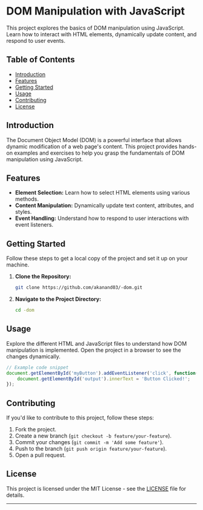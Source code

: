 # DOM Manipulation with JavaScript

This project explores the basics of DOM manipulation using JavaScript. Learn how to interact with HTML elements, dynamically update content, and respond to user events.

## Table of Contents
- [Introduction](#introduction)
- [Features](#features)
- [Getting Started](#getting-started)
- [Usage](#usage)
- [Contributing](#contributing)
- [License](#license)

## Introduction

The Document Object Model (DOM) is a powerful interface that allows dynamic modification of a web page's content. This project provides hands-on examples and exercises to help you grasp the fundamentals of DOM manipulation using JavaScript.

## Features

- **Element Selection:** Learn how to select HTML elements using various methods.
- **Content Manipulation:** Dynamically update text content, attributes, and styles.
- **Event Handling:** Understand how to respond to user interactions with event listeners.

## Getting Started

Follow these steps to get a local copy of the project and set it up on your machine.

1. **Clone the Repository:**
   ```bash
   git clone https://github.com/akanand03/-dom.git
   ```

2. **Navigate to the Project Directory:**
   ```bash
   cd -dom
   ```

## Usage

Explore the different HTML and JavaScript files to understand how DOM manipulation is implemented. Open the project in a browser to see the changes dynamically.

```javascript
// Example code snippet
document.getElementById('myButton').addEventListener('click', function() {
    document.getElementById('output').innerText = 'Button Clicked!';
});
```

## Contributing

If you'd like to contribute to this project, follow these steps:

1. Fork the project.
2. Create a new branch (`git checkout -b feature/your-feature`).
3. Commit your changes (`git commit -m 'Add some feature'`).
4. Push to the branch (`git push origin feature/your-feature`).
5. Open a pull request.

## License

This project is licensed under the MIT License - see the [LICENSE](LICENSE) file for details.

---
